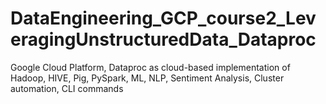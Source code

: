 # DataEngineering_GCP_course2_LeveragingUnstructuredData_Dataproc
Google Cloud Platform, Dataproc as cloud-based implementation of Hadoop, HIVE, Pig, PySpark, ML, NLP, Sentiment Analysis, Cluster automation, CLI commands
